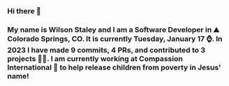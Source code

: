 ### Hi there 👋

### My name is Wilson Staley and I am a Software Developer in ⛰ Colorado Springs, CO.  It is currently Tuesday, January 17 ⌚. In 2023 I have made 9 commits, 4 PRs, and contributed to 3 projects 👨‍💻. I am currently working at Compassion International 🏢 to help release children from poverty in Jesus' name!
